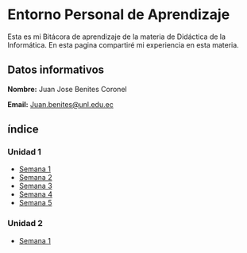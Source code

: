 # Entorno Personal de Aprendizaje 

Esta es mi Bitácora de aprendizaje de la materia de Didáctica de la Informática. En esta pagina compartiré mi experiencia en esta materia.

## Datos informativos

**Nombre:** Juan Jose Benites Coronel

**Email:** Juan.benites@unl.edu.ec



## índice

### Unidad 1
  - [Semana 1](/unidad1/Semana1.md)
  - [Semana 2](/unidad1/Semana2.md)
  - [Semana 3](/unidad1/Semana3.md)
  - [Semana 4](/unidad1/Semana4.md)
  - [Semana 5](/unidad1/Semana5.md)


### Unidad 2
  - [Semana 1](/unidad2/semana1.md)

